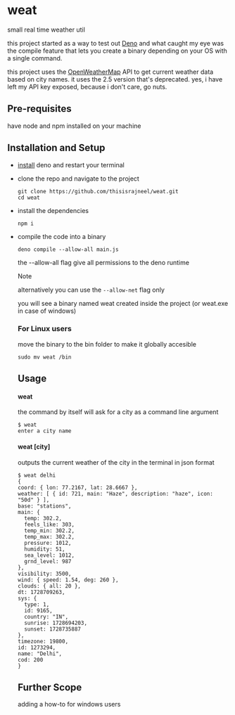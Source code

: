 # weat
small real time weather util

this project started as a way to test out [Deno](https://deno.com/) and what caught my eye was the compile feature that lets you create a binary depending on your OS with a single command.

this project uses the [OpenWeatherMap](https://openweathermap.org/) API to get current weather data based on city names. it uses the 2.5 version that's deprecated.
yes, i have left my API key exposed, because i don't care, go nuts.

## Pre-requisites
have node and npm installed on your machine

## Installation and Setup
- [install](https://docs.deno.com/runtime/getting_started/installation/) deno and restart your terminal
- clone the repo and navigate to the project
  ```
  git clone https://github.com/thisisrajneel/weat.git
  cd weat
  ```
- install the dependencies
  ```
  npm i
  ```
- compile the code into a binary
  ```
  deno compile --allow-all main.js
  ```
  
  the --allow-all flag give all permissions to the deno runtime
  > [!NOTE]  
  > alternatively you can use the `--allow-net` flag only

  you will see a binary named weat created inside the project (or weat.exe in case of windows)

  ### For Linux users
  move the binary to the bin folder to make it globally accesible
    ```
    sudo mv weat /bin
    ```

  ## Usage
  #### weat
  the command by itself will ask for a city as a command line argument
  ```
  $ weat
  enter a city name
  ```

  #### weat [city]
  outputs the current weather of the city in the terminal in json format
  ```
  $ weat delhi
  {
  coord: { lon: 77.2167, lat: 28.6667 },
  weather: [ { id: 721, main: "Haze", description: "haze", icon: "50d" } ],
  base: "stations",
  main: {
    temp: 302.2,
    feels_like: 303,
    temp_min: 302.2,
    temp_max: 302.2,
    pressure: 1012,
    humidity: 51,
    sea_level: 1012,
    grnd_level: 987
  },
  visibility: 3500,
  wind: { speed: 1.54, deg: 260 },
  clouds: { all: 20 },
  dt: 1728709263,
  sys: {
    type: 1,
    id: 9165,
    country: "IN",
    sunrise: 1728694203,
    sunset: 1728735887
  },
  timezone: 19800,
  id: 1273294,
  name: "Delhi",
  cod: 200
  }
  ```
  
  ## Further Scope
  adding a how-to for windows users
  
